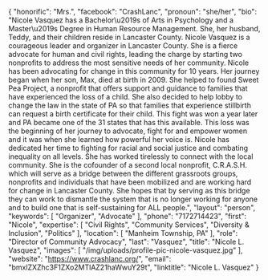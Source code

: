 {
  "honorific": "Mrs.",
  "facebook": "CrashLanc",
  "pronoun": "she/her",
  "bio": "Nicole Vasquez has a Bachelor\u2019s of Arts in Psychology and a Master\u2019s Degree in Human Resource Management. She, her husband, Teddy, and their children reside in Lancaster County. Nicole Vasquez is a courageous leader and organizer in Lancaster County. She is a fierce advocate for human and civil rights, leading the charge by starting two nonprofits to address the most sensitive needs of her community. Nicole has been advocating for change in this community for 10 years. Her journey began when her son, Max, died at birth in 2009. She helped to found Sweet Pea Project, a nonprofit that offers support and guidance to families that have experienced the loss of a child. She also decided to help lobby to change the law in the state of PA so that families that experience stillbirth can request a birth certificate for their child. This fight was won a year later and PA became one of the 31 states that has this available. This loss was the beginning of her journey to advocate, fight for and empower women and it was when she learned how powerful her voice is. Nicole has dedicated her time to fighting for racial and social justice and combating inequality on all levels. She has worked tirelessly to connect with the local community. She is the cofounder of a second local nonprofit, C.R.A.S.H. which will serve as a bridge between the different grassroots groups, nonprofits and individuals that have been mobilized and are working hard for change in Lancaster County. She hopes that by serving as this bridge they can work to dismantle the system that is no longer working for anyone and to build one that is self-sustaining for ALL people.",
  "layout": "person",
  "keywords": [
    "Organizer",
    "Advocate"
  ],
  "phone": "7172714423",
  "first": "Nicole",
  "expertise": [
    "Civil Rights",
    "Community Services",
    "Diversity & Inclusion",
    "Politics"
  ],
  "location": [
    "Manheim Township, PA"
  ],
  "role": "Director of Community Advocacy",
  "last": "Vasquez",
  "title": "Nicole L. Vasquez",
  "images": [
    "/img/uploads/profile-pic-nicole-vasquez.jpg"
  ],
  "website": "https://www.crashlanc.org/",
  "email": "bmxlZXZhc3F1ZXo2MTlAZ21haWwuY29t",
  "linktitle": "Nicole L. Vasquez"
}

